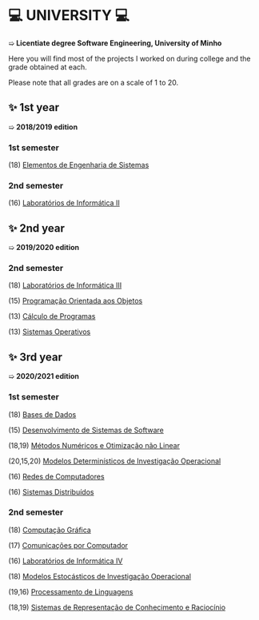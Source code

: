 # :computer: UNIVERSITY :computer:

➯ **Licentiate degree Software Engineering, University of Minho** 

Here you will find most of the projects I worked on during college and the grade obtained at each.

Please note that all grades are on a scale of 1 to 20.

## :sparkles: 1st year 
➯ **2018/2019 edition**

### 1st semester
(18) [Elementos de Engenharia de Sistemas](https://github.com/rita-peixoto/uminho-lei/tree/main/1YEAR/1st/EES)

### 2nd semester
(16) [Laboratórios de Informática II](https://github.com/rita-peixoto/uminho-lei/tree/main/1YEAR/2nd/LI2)

## :sparkles: 2nd year
➯ **2019/2020 edition**

### 2nd semester
(18) [Laboratórios de Informática III](https://github.com/rita-peixoto/uminho-lei/tree/main/2YEAR/2nd/LI3)

(15) [Programação Orientada aos Objetos](https://github.com/rita-peixoto/uminho-lei/tree/main/2YEAR/2nd/POO)

(13) [Cálculo de Programas](https://github.com/rita-peixoto/uminho-lei/tree/main/2YEAR/2nd/CP)

(13) [Sistemas Operativos](https://github.com/rita-peixoto/uminho-lei/tree/main/2YEAR/2nd/SO)

## :sparkles: 3rd year 
➯ **2020/2021 edition**

### 1st semester

(18) [Bases de Dados](https://github.com/rita-peixoto/uminho-lei/tree/main/3YEAR/1st/BD)

(15) [Desenvolvimento de Sistemas de Software](https://github.com/rita-peixoto/uminho-lei/tree/main/3YEAR/1st/DSS)

(18,19) [Métodos Numéricos e Otimização não Linear](https://github.com/rita-peixoto/uminho-lei/tree/main/3YEAR/1st/MNONL)

(20,15,20) [Modelos Determinísticos de Investigação Operacional](https://github.com/rita-peixoto/uminho-lei/tree/main/3YEAR/1st/MDIO)

(16) [Redes de Computadores](https://github.com/rita-peixoto/uminho-lei/tree/main/3YEAR/1st/RC)

(16) [Sistemas Distribuídos](https://github.com/rita-peixoto/uminho-lei/tree/main/3YEAR/1st/SD)


### 2nd semester

(18) [Computação Gráfica](https://github.com/rita-peixoto/uminho-lei/tree/main/3YEAR/2nd/CG)

(17) [Comunicações por Computador](https://github.com/rita-peixoto/uminho-lei/tree/main/3YEAR/2nd/CC)

(16) [Laboratórios de Informática IV](https://github.com/rita-peixoto/uminho-lei/tree/main/3YEAR/2nd/LI4)

(18) [Modelos Estocásticos de Investigação Operacional](https://github.com/rita-peixoto/uminho-lei/tree/main/3YEAR/2nd/MEIO)

(19,16) [Processamento de Linguagens](https://github.com/rita-peixoto/uminho-lei/tree/main/3YEAR/2nd/PL)

(18,19) [Sistemas de Representação de Conhecimento e Raciocínio](https://github.com/rita-peixoto/uminho-lei/tree/main/3YEAR/2nd/SRCR)







